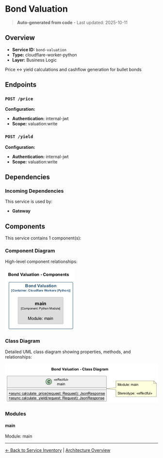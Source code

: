 # Bond Valuation

> **Auto-generated from code** - Last updated: 2025-10-11

## Overview

- **Service ID:** `bond-valuation`
- **Type:** cloudflare-worker-python
- **Layer:** Business Logic

Price ↔ yield calculations and cashflow generation for bullet bonds

## Endpoints

### `POST /price`

**Configuration:**

- **Authentication:** internal-jwt
- **Scope:** valuation:write

### `POST /yield`

**Configuration:**

- **Authentication:** internal-jwt
- **Scope:** valuation:write

## Dependencies

### Incoming Dependencies

This service is used by:

- **Gateway**

## Components

This service contains 1 component(s):

### Component Diagram

High-level component relationships:

![Bond Valuation Component Diagram](../../diagrams/structurizr-Components_bond_valuation.png)

### Class Diagram

Detailed UML class diagram showing properties, methods, and relationships:

![Bond Valuation Class Diagram](../../diagrams/class-diagram-bond-valuation.png)

### Modules

#### main

Module: main

---

[← Back to Service Inventory](../services.md) |
[Architecture Overview](../index.md)

